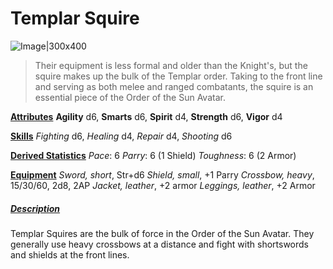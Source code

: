 # Templar Squire

![Image|300x400](SWADE_TemplarSquire.jpg)

> Their equipment is less formal and older than the Knight's, but the squire makes up the bulk of the Templar order. Taking to the front line and serving as both melee and ranged combatants, the squire is an essential piece of the Order of the Sun Avatar.

<u>**Attributes**</u>
**Agility** d6, **Smarts** d6, **Spirit** d4, **Strength** d6, **Vigor** d4

<u>**Skills**</u>
*Fighting* d6, *Healing* d4, *Repair* d4, *Shooting* d6

<u>**Derived Statistics**</u>
*Pace*: 6
*Parry*: 6 (1 Shield)
*Toughness*: 6 (2 Armor)

<u>**Equipment**</u>
*Sword, short*, Str+d6
*Shield, small*, +1 Parry
*Crossbow, heavy*, 15/30/60, 2d8, 2AP
*Jacket, leather*, +2 armor
*Leggings, leather*, +2 Armor

##### <u>**Description**</u>
Templar Squires are the bulk of force in the Order of the Sun Avatar. They generally use heavy crossbows at a distance and fight with shortswords and shields at the front lines.